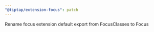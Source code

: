 ```yaml
---
"@tiptap/extension-focus": patch
---
```


Rename focus extension default export from FocusClasses to Focus

